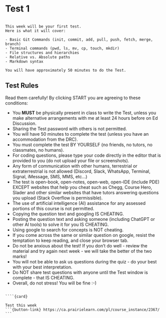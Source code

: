 # Test 1

````{card}

This week will be your first test.
Here is what it will cover:

- Basic Git Commands (init, commit, add, pull, push, fetch, merge, branch)
- Terminal commands (pwd, ls, mv, cp, touch, mkdir)
- File structures and hierarchies
- Relative vs. Absolute paths
- Markdown syntax

You will have approximately 50 minutes to do the Test.
````

## Test Rules

Read them carefully! By clicking START you are agreeing to these conditions:

- You **MUST** be physically present in class to write the Test, unless you make alternative arrangements with me at least 24 hours before on Ed Discussion.
- Sharing the Test password with others is not permitted.
- You will have 50 minutes to complete the test (unless you have an accommodation from the DRC).
- You must complete the test BY YOURSELF (no friends, no tutors, no classmates, no humans).
- For coding questions, please type your code directly in the editor that is provided to you (do not upload your file or screenshots).
- Any form of communication with other humans, terrestrial or extraterrestrial is not allowed (Discord, Slack, WhatsApp, Terminal, Signal, iMessage, SMS, MMS, etc...)
- The test is open-book, open-notes, open-web, open-IDE (include PDE) EXCEPT websites that help you cheat such as Chegg, Course Hero, Slader and other similar websites that have tutors answering questions you upload (Stack Overflow is permissible).
- The use of artificial intelligence (AI) assistance for any assessed portions of this course is not permitted.
- Copying the question text and googling IS CHEATING.
- Posting the question text and asking someone (including ChatGPT or other AI tools) to solve it for you IS CHEATING.
- Using google to search for concepts is NOT cheating.
- If you come across the same or similar question on google, resist the temptation to keep reading, and close your browser tab.
- Do not be anxious about the test! If you don’t do well - review the material and try again next week - we will take the better of the two marks!
- You will not be able to ask us questions during the quiz - do your best with your best interpretation.
- Do NOT share test questions with anyone until the Test window is complete - that IS CHEATING.
- Overall, do not stress! You will be fine :-)
````

````{card} 

Test this week
```{button-link} https://ca.prairielearn.com/pl/course_instance/2367/
```
````